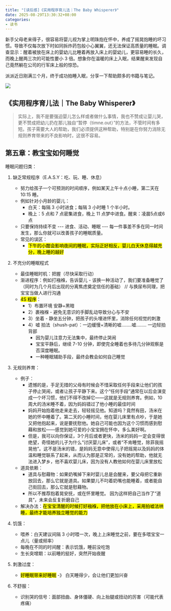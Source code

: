 ```yaml
---
title: "[读后感]《实用程序育儿法｜The Baby Whisperer》"
date: 2025-08-29T13:30:32+08:00
categories: 
- 读书
---
```


新手父母老来得子，很容易将婴儿视为掌上明珠抱在怀中，养成了摇晃抱睡的坏习惯。导致不仅每次放下时如同拆炸药包般小心翼翼，还无法保证高质量的睡眠。调查显示：醒着被放在床上的婴幼儿比睡着再放入床上的婴幼儿，更容易睡的长久，而晚上醒两三次的可能性要小 3 倍。想象你在温暖的床上入眠，结果醒来发现自己竟然躺在公司的行军床上般的惊恐。

派派近日刚满三个月，终于成功拍睡入眠，分享一下帮助颇多的书籍与笔记。

![](/images/blog/global/17585214151356.jpg)


## 《实用程序育儿法｜The Baby Whisperer》

> 实际上，我不是要强迫婴儿怎么样或者做什么事情，我也不赞成让婴儿哭，更不赞成把幼儿扔在那儿独自“暂停（timne.out）”的方法，不管时间有多短。孩子需要大人的帮助，我们必须提供这种帮助，特别是在你努力消除无规则养育带来的不良影响时，这很不容易。

## 第五章：教宝宝如何睡觉
睡眠问题归类：
1. 缺乏常规程序（E.A.S.Y：吃、玩、睡、休息）
    - 努力给孩子一个可预测的时间顺序，例如某天上午十点小睡，第二天在 10:15 睡。
    - 例如针对小月龄的婴儿：
        - 白天：每隔 3 小时进食；每隔 3 小时睡 1 个半小时。
        - 晚上：5 点和 7 点密集进食，晚上 11 点梦中进食。醒来：凌晨5点或6点
    - 只要保持持续不变  ---  进食、活动、睡眠  ---  每一件事差不多在同一时间发生，那么你就可以改善孩子的睡眠质量。
    - 常见的误区：
      - <mark>下午的小酣会影响夜间的睡眠，实际正好相反，婴儿白天休息得越充分，晚上睡的越好<mark/>


2. 不充分的睡眠程式
    - 最佳睡眠时机：把握（尽快采取行动）
    - 渐进程序：例如打襁褓，告诉婴儿 - 该换一种活动了，我们要准备睡觉了（同时为几个月后出现的分离焦虑奠定信任的基础） // 与换尿布同理，把宝宝当做人进行沟通
    - <mark>4S 程序</mark>：
        - 1）布置环境 安静+黑暗 
        - 2）裹襁褓 - 避免无意识的手脚乱动导致分心与不安 
        - 3）坐着 - 静坐五分钟，把孩子的头埋进怀里，消除任何视觉的刺激 
        - 4）嘘 拍法（shush-pat）：一边缓慢+清晰的嘘........嘘........ 一边轻拍背部
            - 因为婴儿注意力无法集中，最终停止哭闹
            - 宝宝平静后，继续 7-10 分钟，即使完全睡着也多待几分钟观察是否深度睡眠。
            - 一种睡眠辅助手段，最终会教会如何自己睡觉

3. 无规则养育：
    - 例子：
      - 遗憾的是，手足无措的父母有时候会不惜采取任何手段来让他们的孩子停止哭闹，或者让孩子平静下来。这个“任何手段”通常在以后会演变成一个坏习惯，他们不得不改掉它——这就是无规则养育。例如，10周大的汤米睡不着，因为妈妈错过了他小睡的最佳时间
      - 妈妈开始抱着他走来走去，轻轻摇见他。知道吗？竟然有田，汤米在她的怀中睡着了。第二天的小睡时间，他在婴儿床里有点吵，于是她又把他抱起来，说是要抚慰他。她自己可能也因为这个习惯而感到慰藉和放松——感觉到她可爱的小宝宝拥在怀中，多么美好啊。
      - 但是，我可以向你保证，3个月后或者更快，汤米的妈妈一定会变得很绝望，奇怪她的儿子为什么“讨厌婴儿床”，或者“不肯睡觉，除菲我摇晃他”。这不是汤米的错，是妈妈无意中使得儿子把摇晃以及妈妈的体温和睡觉联系了起来，从而认为那是正常的，没有她的帮助，他就无法进入梦乡，他不喜欢婴儿床，因为没有人教他如何在婴儿床里放松
    - 道具依赖：
        - 道具与慰藉物：如果奶嘴掉下来时婴儿总是会醒来，要父母把它重新放回去，那么它就是道具。如果嬰儿不叼着奶嘴也能睡着，或者能自己街回去，那么它就是慰藉物。
        - 所以不推荐抱着晃安抚，或在怀里睡觉。 因为这样把自己当作了“道具”，未来会反复折磨自己 
    - 解决办法：<mark>在宝宝清醒的时候打好襁褓，把他放在小床上，采用拍嘘法哄睡，最终才能培养独立睡觉的能力</mark>
4. 饥饿：
    - 喂养：白天建议间隔 3 小时喂一次，晚上上床睡觉之前，要在多喂宝宝一点儿（量或频率）
    - 每晚在不同的时间醒：表示饥饿，睡前没吃饱
    - 生长突增期：以前睡的挺好，突然开始夜醒 
5. 刺激过度：
    - <mark>好睡眠带来好睡眠</mark> -》 白天睡得少，会让他们更加兴奋
6. 不舒服：
    - 识别哭的信号：面部扭曲、身体僵硬、向上抬腿或扭动的厉害（可能代表疼痛）
